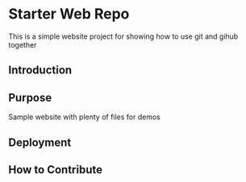 # Starter Web Repo

This is a simple website project for showing how to use git and gihub together

## Introduction

## Purpose

Sample website with plenty of files for demos

## Deployment

## How to Contribute
